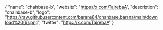 {
  "name": "chainbase-b",
  "website": "https://x.com/TajrebaA",
  "description": "chainbase-b",
  "logo": "https://raw.githubusercontent.com/barana84/chanbase.barana/main/download%20(6).png",
  "twitter": "https://x.com/TajrebaA"
}
